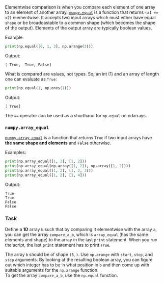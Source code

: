 

Elementwise comparison is when you compare each element of one array to an element of another array.
[`numpy.equal`](https://numpy.org/doc/stable/reference/generated/numpy.equal.html) is a function that returns `(x1 == x2)` elementwise.
It accepts two input arrays which must either have equal `shape` or be broadcastable to a common shape 
(which becomes the shape of the output). Elements of the output array are typically boolean values.

Example:
```python
print(np.equal([0, 1, 3], np.arange(3)))
```
Output:
```text
[ True,  True, False]
```
What is compared are values, not types. So, an int (1) and an array of length one can evaluate as `True`:
```python
print(np.equal(1, np.ones(1)))
```
Output:
```text
[ True]
```
The `==` operator can be used as a shorthand for `np.equal` on ndarrays.

### `numpy.array_equal`

[`numpy.array_equal`](https://numpy.org/doc/stable/reference/generated/numpy.array_equal.html) is a
function that returns `True` if two input arrays have **the same shape and elements** and `False` otherwise.

Examples:
```python
print(np.array_equal([1, 2], [1, 2]))
print(np.array_equal(np.array([1, 2]), np.array([1, 2])))
print(np.array_equal([1, 2], [1, 2, 3]))
print(np.array_equal([1, 2], [1, 4]))
```
Output:
```text
True
True
False
False
```

### Task
Define a **1D** array `b` such that by comparing it elementwise with the array `a`, you can 
get the array `compare_a_b`, which is `array_equal` (has the same elements and shape) to the array in the last
`print` statement. When you run the script, the last `print` statement has to print `True`.

<div class="hint">The array <code>b</code> should be of shape <code>(5,)</code>. Use
<code>np.arange</code> with <code>start</code>, <code>stop</code>, and <code>step</code> arguments.
By looking at the resulting boolean array, you can figure out which integer has to be in 
what position in <code>b</code> and then come up with suitable arguments for the <code>np.arange</code>
function.</div>

<div class="hint">To get the array <code>compare_a_b</code>, use the <code>np.equal</code> function.</div>
